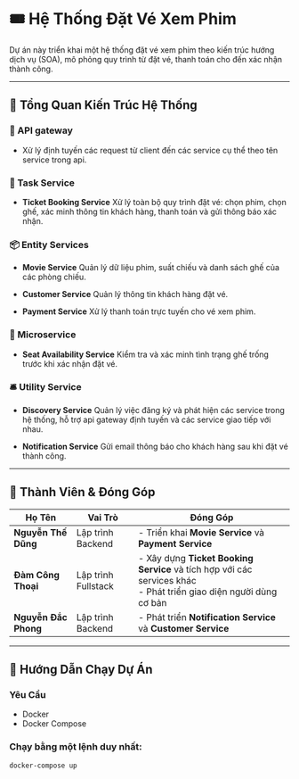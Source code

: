 
# 🎟️ Hệ Thống Đặt Vé Xem Phim

Dự án này triển khai một hệ thống đặt vé xem phim theo kiến trúc hướng dịch vụ (SOA), mô phỏng quy trình từ đặt vé, thanh toán cho đến xác nhận thành công.

---

## 🧩 Tổng Quan Kiến Trúc Hệ Thống

### 🧭 API gateway

* Xử lý định tuyến các request từ client đến các service cụ thể theo tên service trong api.

### 🧭 Task Service

* **Ticket Booking Service**
  Xử lý toàn bộ quy trình đặt vé: chọn phim, chọn ghế, xác minh thông tin khách hàng, thanh toán và gửi thông báo xác nhận.

### 📦 Entity Services

* **Movie Service**
  Quản lý dữ liệu phim, suất chiếu và danh sách ghế của các phòng chiếu.

* **Customer Service**
  Quản lý thông tin khách hàng đặt vé.

* **Payment Service**
  Xử lý thanh toán trực tuyến cho vé xem phim.

### 🧠 Microservice

* **Seat Availability Service**
  Kiểm tra và xác minh tình trạng ghế trống trước khi xác nhận đặt vé.

### 🛎️ Utility Service

* **Discovery Service**
  Quản lý việc đăng ký và phát hiện các service trong hệ thống, hỗ trợ api gateway định tuyến và các service giao tiếp với nhau.

* **Notification Service**
  Gửi email thông báo cho khách hàng sau khi đặt vé thành công.

---

## 👥 Thành Viên & Đóng Góp

| Họ Tên               | Vai Trò             | Đóng Góp                                                                                                            |
| -------------------- | ------------------- |---------------------------------------------------------------------------------------------------------------------|
| **Nguyễn Thế Dũng**  | Lập trình Backend   | - Triển khai **Movie Service** và **Payment Service**                                                               |
| **Đàm Công Thoại**   | Lập trình Fullstack | - Xây dựng **Ticket Booking Service** và tích hợp với các services khác<br>- Phát triển giao diện người dùng cơ bản |
| **Nguyễn Đắc Phong** | Lập trình Backend   | - Phát triển **Notification Service** và **Customer Service**                                                        |

---

## 🚀 Hướng Dẫn Chạy Dự Án

### Yêu Cầu

* Docker
* Docker Compose

### Chạy bằng một lệnh duy nhất:

```bash
docker-compose up
```
